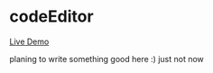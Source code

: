 # codeEditor

[Live Demo](https://codeditor-idk.netlify.app/)

planing to write something good here :) just not now
